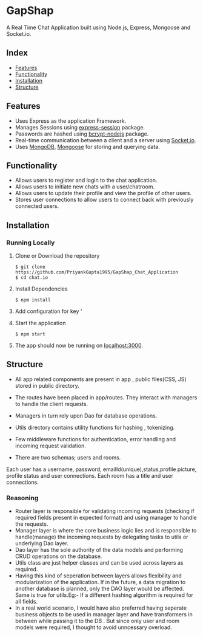 # GapShap

A Real Time Chat Application built using Node.js, Express, Mongoose and Socket.io.

## Index
+ [Features](#features)
+ [Functionality](#features)
+ [Installation](#installation)
+ [Structure](#Structure)

## Features<a name="features"></a>
+ Uses Express as the application Framework.
+ Manages Sessions using [express-session](https://github.com/expressjs/session) package.
+ Passwords are hashed using [bcrypt-nodejs](https://github.com/shaneGirish/bcrypt-nodejs) package.
+ Real-time communication between a client and a server using [Socket.io](https://github.com/socketio/socket.io).
+ Uses [MongoDB](https://github.com/mongodb/mongo), [Mongoose](https://github.com/Automattic/mongoose) for storing and querying data.

## Functionality<a name="features"></a>
+ Allows users to register and login to the chat application.
+ Allows users to initiate new chats with a user/chatroom.
+ Allows users to update their profile and view the profile of other users.
+ Stores user connections to allow users to connect back with previously connected users.

## Installation<a name="installation"></a>
### Running Locally

1. Clone or Download the repository

	```
	$ git clone https://github.com/PriyankGupta1995/GapShap_Chat_Application
	$ cd chat.io
	```
2. Install Dependencies

	```
	$ npm install
	```
2. Add configuration for key '

5. Start the application

	```
	$ npm start
	```
6. The app should now be running on [localhost:3000](http://localhost:3000/).

## Structure<a name="Structure"></a>

+ All app related components are present in app , public files(CSS, JS) stored in public directory.
+ The routes have been placed in app/routes. They interact with managers to handle the client requests. 
+ Managers in turn rely upon Dao for database operations.
+ Utils directory contains utility functions for hashing , tokenizing.
+ Few middleware functions for authentication, error handling and incoming request validation.

+ There are two schemas; users and rooms. 

Each user has a username, password, emailId(unique),status,profile picture, profile status and user connections.
Each room has a title and user connections. 

### Reasoning 

+ Router layer is responsible for validating incoming requests (checking if required fields present in expected format) and using manager to 
handle the requests. 
+ Manager layer is where the core business logic lies and is responsible to handle(manage) the incoming requests by delegating tasks to utils or underlying Dao layer.
+ Dao layer has the sole authority of the data models and performing CRUD operations on the database.
+ Utils class are just helper classes and can be used across layers as required.
+ Having this kind of seperation between layers allows flexibility and modularization of the application. If in the future, a data migration to another database is 
planned, only the DAO layer would be affected. Same is true for utils.Eg:- If a different hashing algorithm is required for all fields.
+ In a real world scenario, I would have also preferred having seperate business objects to be used in manager layer and have transformers in between while passing it to the DB 
. But since only user and room models were required, I thought to avoid unncessary overload.


 
